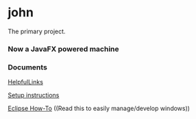 # john
The primary project.



### Now a JavaFX powered machine




### Documents
[HelpfulLinks](/HelpfulLinks.md)

[Setup instructions](/Setup-Instructions.md)

[Eclipse How-To](/Eclipse%20How-To.md) ((Read this to easily manage/develop windows))

